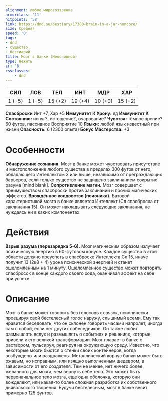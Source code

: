 ```yaml
---
alignment: любое мировоззрение
armorclass: '11'
hitpoints: '58'
link: https://dnd.su/bestiary/17380-brain-in-a-jar-noncore/
size: Средняя
speed: '0'
tags:
- dnd
- существо
- бестиарий
title: Мозг в банке (Неосновной)
type: Нежить
cr: '6'
cssclasses:
    - dnd
---
```



| СИЛ | ЛОВ | ТЕЛ | ИНТ | МДР | ХАР |
|---|---|---|---|---|---|
| 1 (-5) | 1 (-5) | 15 (+2) | 19 (+4) | 10 (+0) | 15 (+2) |
**Спасброски** Инт +7, Хар +5
**Иммунитет К Урону:** яд
**Иммунитет К Состоянию:** испуг?, истощение?, очарование?
**Чувства:** тёмное зрение? 60 футов, пассивное Восприятие 10
**Языки:** любой язык известный при жизни
**Опасность:** 6 (2300 опыта)
**Бонус Мастерства:** +3


# Особенности
**Обнаружение сознания.** Мозг в банке может чувствовать присутствие и местоположение любого существа в пределах 300 футов от него, обладающего Интеллектом 3 или выше, независимо от преграждающих барьеров, если только существо не защищено заклинанием сокрытие разума [mind blank].
**Сопротивление магии.** Мозг совершает с преимуществом спасброски против заклинаний и прочих магических эффектов.
**Врождённое колдовство (псионика).** Базовой характеристикой мозга в банке является Интеллект (Сл спасброска от заклинания 15). Он может накладывать следующие заклинания, не нуждаясь ни в каких компонентах:


# Действия
**Взрыв разума (перезарядка 5-6).** Мозг магическим образом излучает психическую энергию в 60-футовом конусе. Каждое существо в этой области должно преуспеть в спасброске Интеллекта Сл 15, иначе получит 13 (2к8 + 4) урона психической энергией и станет ошеломлённым на 1 минуту. Ошеломленное существо может повторять спасбросок в конце каждого своего хода, оканчивая эффект на себе при успехе.


# Описание
Мозг в банке может говорить без голосовых связок, псионически проецируя свой бестелесный голос наружу, слышимый всеми. Ему так нравится беседовать, что он склонен говорить часами напролет, иногда сам с собой, если нет других собеседников. Он также любит размышлять вслух и размышлять о событиях и решениях, которые привели к его великой трансформации. Мозг плавает в банке с раствором, пульсируя, реагируя на окружающую среду. Известно, что некоторые мозги бьются о стенки своих контейнеров, когда возбуждены или раздражены. Металлический корпус банки может быть ржавым, но исправным, или изящно выполненным шедевром, в зависимости от его создателя. Тем не менее, нет ничего более желанного для мозга, чем вернуть себе тело. Это может быть первоначальное тело мозга, еще одна оболочка, которую они вожделеют, или какая-то более сложная разработка их собственного дьявольского творения. Будучи бестелесным, мозг в банке весит примерно 125 фунтов.